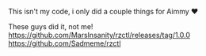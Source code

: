 This isn't my code, i only did a couple things for Aimmy ❤️

These guys did it, not me!
https://github.com/MarsInsanity/rzctl/releases/tag/1.0.0
https://github.com/Sadmeme/rzctl